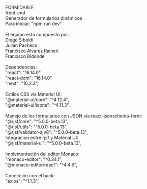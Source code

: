 FORMIDABLE<br>
front-end
<br>
Generador de formularios dinámicos
<br>
Para iniciar: "npm run dev"<br>
<br>
El equipo está compuesto por:
<br>
Diego Siboldi<br>
Julian Pacheco<br>
Francisco Alvarez Raineri<br>
Francisco BIdonde
<br>
<br>
Dependencias: <br>
"react": "16.14.0",<br>
"react-dom": "16.14.0"<br>
"next": "10.2.3",<br>
<br>
Estilos CSS via Material UI:<br>
"@material-ui/core": "^4.12.4",<br>
"@material-ui/icons": "^4.11.3",<br>
<br>
Manejo de los formularios con JSON via react-jsonschema-form:<br>
"@rjsf/core": "^5.0.0-beta.13",<br>
"@rjsf/utils": "^5.0.0-beta.13",<br>
"@rjsf/validator-ajv8": "^5.0.0-beta.13",<br>
Integración entre rjsf y Material UI:<br>
"@rjsf/material-ui": "^5.0.0-beta.13",<br>
<br>
Implementación del editor Monaco:<br>
"monaco-editor": "^0.34.1",<br>
"@monaco-editor/react": "^4.4.6",<br>
<br>
Conección con el back:<br>
"axios": "^1.1.3",<br>
